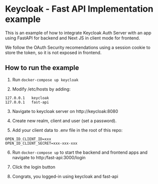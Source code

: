 # Keycloak - Fast API Implementation example

This is an example of how to integrate Keycloak Auth Server with an app using FastAPI for backend and Next JS in client mode for frontend.

We follow the OAuth Security recomendations using a session cookie to store the token, so it is not exposed in frontend.

## How to run the example

1. Run `docker-compose up keycloak`

2. Modify /etc/hosts by adding:

```
127.0.0.1   keycloak
127.0.0.1   fast-api
```

3. Navigate to keycloak server on http://keycloak:8080

4. Create new realm, client and user (set a password).

5. Add your client data to .env file in the root of this repo:

```
OPEN_ID_CLIENT_ID=xxx
OPEN_ID_CLIENT_SECRET=xxx-xxx-xxx
````

6. Run `docker-compose up` to start the backend and frontend apps and navigate to http:/fast-api:3000/login

7. Click the login button

8. Congrats, you logged-in using keycloak and fast-api
